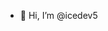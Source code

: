 - 👋 Hi, I’m @icedev5

<!---
icedev5/icedev5 is a ✨ special ✨ repository because its `README.md` (this file) appears on your GitHub profile.
You can click the Preview link to take a look at your changes.
--->
